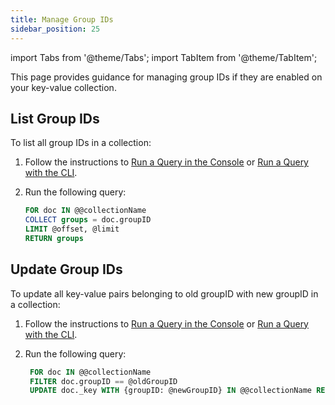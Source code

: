 ```yaml
---
title: Manage Group IDs
sidebar_position: 25
---
```


import Tabs from '@theme/Tabs';
import TabItem from '@theme/TabItem';

This page provides guidance for managing group IDs if they are enabled on your key-value collection.

## List Group IDs

To list all group IDs in a collection:

1. Follow the instructions to [Run a Query in the Console](../../../compute/queryworkers/queries/running-queries.md#run-a-query-in-the-console) or [Run a Query with the CLI](../../../compute/queryworkers/queries/running-queries.md#run-a-query-with-cli).
2. Run the following query:

    ```sql
    FOR doc IN @@collectionName
    COLLECT groups = doc.groupID
    LIMIT @offset, @limit
    RETURN groups
    ```

## Update Group IDs

To update all key-value pairs belonging to old groupID with new groupID in a collection:

1. Follow the instructions to [Run a Query in the Console](../../../compute/queryworkers/queries/running-queries.md#run-a-query-in-the-console) or [Run a Query with the CLI](../../../compute/queryworkers/queries/running-queries.md#run-a-query-with-cli).
2. Run the following query:

   ```sql
    FOR doc IN @@collectionName
    FILTER doc.groupID == @oldGroupID
    UPDATE doc._key WITH {groupID: @newGroupID} IN @@collectionName RETURN doc._key
   ```
